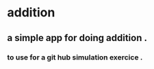 # <h1>addition</h1>
<h2>a simple app for doing addition .</h2>
<h3>to use for a git hub simulation exercice .</h3>
